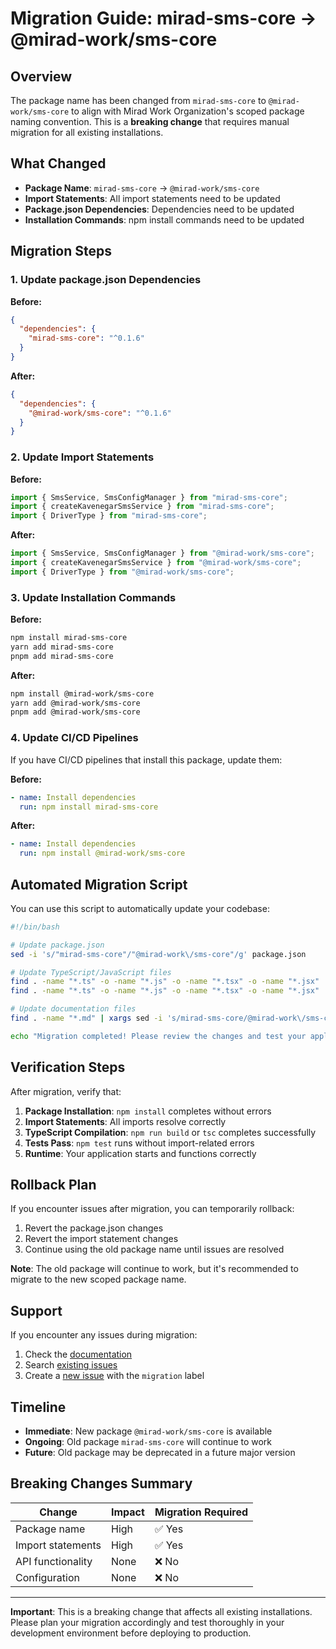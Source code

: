 # Migration Guide: mirad-sms-core → @mirad-work/sms-core

## Overview

The package name has been changed from `mirad-sms-core` to `@mirad-work/sms-core` to align with
Mirad Work Organization's scoped package naming convention. This is a **breaking change** that
requires manual migration for all existing installations.

## What Changed

- **Package Name**: `mirad-sms-core` → `@mirad-work/sms-core`
- **Import Statements**: All import statements need to be updated
- **Package.json Dependencies**: Dependencies need to be updated
- **Installation Commands**: npm install commands need to be updated

## Migration Steps

### 1. Update package.json Dependencies

**Before:**

```json
{
  "dependencies": {
    "mirad-sms-core": "^0.1.6"
  }
}
```

**After:**

```json
{
  "dependencies": {
    "@mirad-work/sms-core": "^0.1.6"
  }
}
```

### 2. Update Import Statements

**Before:**

```typescript
import { SmsService, SmsConfigManager } from "mirad-sms-core";
import { createKavenegarSmsService } from "mirad-sms-core";
import { DriverType } from "mirad-sms-core";
```

**After:**

```typescript
import { SmsService, SmsConfigManager } from "@mirad-work/sms-core";
import { createKavenegarSmsService } from "@mirad-work/sms-core";
import { DriverType } from "@mirad-work/sms-core";
```

### 3. Update Installation Commands

**Before:**

```bash
npm install mirad-sms-core
yarn add mirad-sms-core
pnpm add mirad-sms-core
```

**After:**

```bash
npm install @mirad-work/sms-core
yarn add @mirad-work/sms-core
pnpm add @mirad-work/sms-core
```

### 4. Update CI/CD Pipelines

If you have CI/CD pipelines that install this package, update them:

**Before:**

```yaml
- name: Install dependencies
  run: npm install mirad-sms-core
```

**After:**

```yaml
- name: Install dependencies
  run: npm install @mirad-work/sms-core
```

## Automated Migration Script

You can use this script to automatically update your codebase:

```bash
#!/bin/bash

# Update package.json
sed -i 's/"mirad-sms-core"/"@mirad-work\/sms-core"/g' package.json

# Update TypeScript/JavaScript files
find . -name "*.ts" -o -name "*.js" -o -name "*.tsx" -o -name "*.jsx" | xargs sed -i 's/from "mirad-sms-core"/from "@mirad-work\/sms-core"/g'
find . -name "*.ts" -o -name "*.js" -o -name "*.tsx" -o -name "*.jsx" | xargs sed -i 's/require("mirad-sms-core")/require("@mirad-work\/sms-core")/g'

# Update documentation files
find . -name "*.md" | xargs sed -i 's/mirad-sms-core/@mirad-work\/sms-core/g'

echo "Migration completed! Please review the changes and test your application."
```

## Verification Steps

After migration, verify that:

1. **Package Installation**: `npm install` completes without errors
2. **Import Statements**: All imports resolve correctly
3. **TypeScript Compilation**: `npm run build` or `tsc` completes successfully
4. **Tests Pass**: `npm test` runs without import-related errors
5. **Runtime**: Your application starts and functions correctly

## Rollback Plan

If you encounter issues after migration, you can temporarily rollback:

1. Revert the package.json changes
2. Revert the import statement changes
3. Continue using the old package name until issues are resolved

**Note**: The old package will continue to work, but it's recommended to migrate to the new scoped
package name.

## Support

If you encounter any issues during migration:

1. Check the [documentation](https://github.com/mirad-work/sms-core#readme)
2. Search [existing issues](https://github.com/mirad-work/sms-core/issues)
3. Create a [new issue](https://github.com/mirad-work/sms-core/issues/new) with the `migration`
   label

## Timeline

- **Immediate**: New package `@mirad-work/sms-core` is available
- **Ongoing**: Old package `mirad-sms-core` will continue to work
- **Future**: Old package may be deprecated in a future major version

## Breaking Changes Summary

| Change            | Impact | Migration Required |
| ----------------- | ------ | ------------------ |
| Package name      | High   | ✅ Yes             |
| Import statements | High   | ✅ Yes             |
| API functionality | None   | ❌ No              |
| Configuration     | None   | ❌ No              |

---

**Important**: This is a breaking change that affects all existing installations. Please plan your
migration accordingly and test thoroughly in your development environment before deploying to
production.
